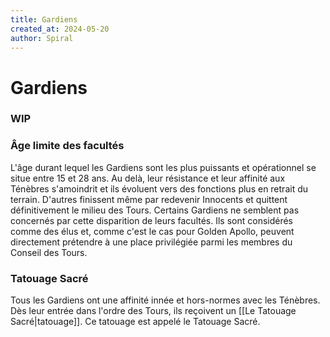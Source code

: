 ```yaml
---
title: Gardiens
created_at: 2024-05-20
author: Spiral
---
```

# Gardiens
### WIP
### Âge limite des facultés
L'âge durant lequel les Gardiens sont les plus puissants et opérationnel se situe entre 15 et 28 ans. Au delà, leur résistance et leur affinité aux Ténèbres s'amoindrit et ils évoluent vers des fonctions plus en retrait du terrain. D'autres finissent même par redevenir Innocents et quittent définitivement le milieu des Tours. Certains Gardiens ne semblent pas concernés par cette disparition de leurs facultés. Ils sont considérés comme des élus et, comme c'est le cas pour Golden Apollo, peuvent directement prétendre à une place privilégiée parmi les membres du Conseil des Tours. 
### Tatouage Sacré
Tous les Gardiens ont une affinité innée et hors-normes avec les Ténèbres. Dès leur entrée dans l'ordre des Tours, ils reçoivent un [[Le Tatouage Sacré|tatouage]]. Ce tatouage est appelé le Tatouage Sacré. 